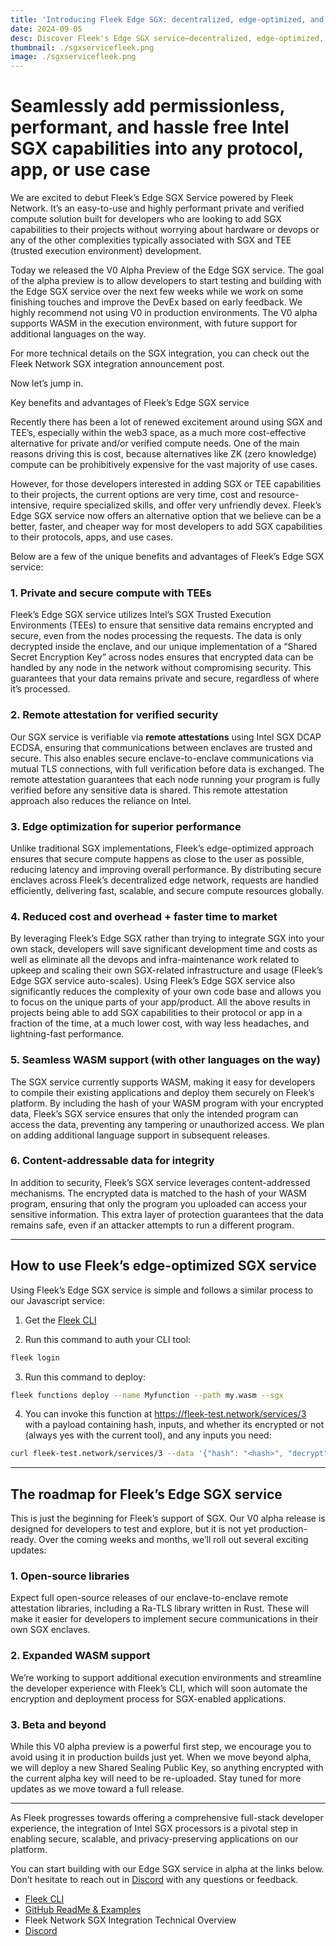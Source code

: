 ```yaml
---
title: 'Introducing Fleek Edge SGX: decentralized, edge-optimized, and dev friendly SGX capabilities'
date: 2024-09-05
desc: Discover Fleek's Edge SGX service—decentralized, edge-optimized, and secure Intel SGX compute solution for privacy-focused applications with WASM support.
thumbnail: ./sgxservicefleek.png
image: ./sgxservicefleek.png
---
```


# Seamlessly add permissionless, performant, and hassle free Intel SGX capabilities into any protocol, app, or use case

We are excited to debut Fleek’s Edge SGX Service powered by Fleek Network. It’s an easy-to-use and highly performant private and verified compute solution built for developers who are looking to add SGX capabilities to their projects without worrying about hardware or devops or any of the other complexities typically associated with SGX and TEE (trusted execution environment) development.

Today we released the V0 Alpha Preview of the Edge SGX service. The goal of the alpha preview is to allow developers to start testing and building with the Edge SGX service over the next few weeks while we work on some finishing touches and improve the DevEx based on early feedback. We highly recommend not using V0 in production environments. The V0 alpha supports WASM in the execution environment, with future support for additional languages on the way.

For more technical details on the SGX integration, you can check out the Fleek Network SGX integration announcement post.

Now let’s jump in.

Key benefits and advantages of Fleek’s Edge SGX service

Recently there has been a lot of renewed excitement around using SGX and TEE’s, especially within the web3 space, as a much more cost-effective alternative for private and/or verified compute needs. One of the main reasons driving this is cost, because alternatives like ZK (zero knowledge) compute can be prohibitively expensive for the vast majority of use cases.

However, for those developers interested in adding SGX or TEE capabilities to their projects, the current options are very time, cost and resource-intensive, require specialized skills, and offer very unfriendly devex. Fleek’s Edge SGX service now offers an alternative option that we believe can be a better, faster, and cheaper way for most developers to add SGX capabilities to their protocols, apps, and use cases.

Below are a few of the unique benefits and advantages of Fleek’s Edge SGX service:

### 1. Private and secure compute with TEEs

Fleek’s Edge SGX service utilizes Intel’s SGX Trusted Execution Environments (TEEs) to ensure that sensitive data remains encrypted and secure, even from the nodes processing the requests. The data is only decrypted inside the enclave, and our unique implementation of a “Shared Secret Encryption Key” across nodes ensures that encrypted data can be handled by any node in the network without compromising security. This guarantees that your data remains private and secure, regardless of where it’s processed.

### 2. Remote attestation for verified security

Our SGX service is verifiable via **remote attestations** using Intel SGX DCAP ECDSA, ensuring that communications between enclaves are trusted and secure. This also enables secure enclave-to-enclave communications via mutual TLS connections, with full verification before data is exchanged. The remote attestation guarantees that each node running your program is fully verified before any sensitive data is shared. This remote attestation approach also reduces the reliance on Intel.

### 3. Edge optimization for superior performance

Unlike traditional SGX implementations, Fleek’s edge-optimized approach ensures that secure compute happens as close to the user as possible, reducing latency and improving overall performance. By distributing secure enclaves across Fleek’s decentralized edge network, requests are handled efficiently, delivering fast, scalable, and secure compute resources globally.

### 4. Reduced cost and overhead + faster time to market

By leveraging Fleek’s Edge SGX rather than trying to integrate SGX into your own stack, developers will save significant development time and costs as well as eliminate all the devops and infra-maintenance work related to upkeep and scaling their own SGX-related infrastructure and usage (Fleek’s Edge SGX service auto-scales). Using Fleek’s Edge SGX service also significantly reduces the complexity of your own code base and allows you to focus on the unique parts of your app/product. All the above results in projects being able to add SGX capabilities to their protocol or app in a fraction of the time, at a much lower cost, with way less headaches, and lightning-fast performance.

### 5. Seamless WASM support (with other languages on the way)

The SGX service currently supports WASM, making it easy for developers to compile their existing applications and deploy them securely on Fleek’s platform. By including the hash of your WASM program with your encrypted data, Fleek’s SGX service ensures that only the intended program can access the data, preventing any tampering or unauthorized access. We plan on adding additional language support in subsequent releases.

### 6. Content-addressable data for integrity

In addition to security, Fleek’s SGX service leverages content-addressed mechanisms. The encrypted data is matched to the hash of your WASM program, ensuring that only the program you uploaded can access your sensitive information. This extra layer of protection guarantees that the data remains safe, even if an attacker attempts to run a different program.

---

## How to use Fleek’s edge-optimized SGX service

Using Fleek’s Edge SGX service is simple and follows a similar process to our Javascript service:

1. Get the [Fleek CLI](https://fleek.xyz/docs/cli/)

2. Run this command to auth your CLI tool:

```bash
fleek login
```

3. Run this command to deploy:

```bash
fleek functions deploy --name Myfunction --path my.wasm --sgx
```

4. You can invoke this function at https://fleek-test.network/services/3 with a payload containing hash, inputs, and whether its encrypted or not (always yes with the current tool), and any inputs you need:

```bash
curl fleek-test.network/services/3 --data '{"hash": "<hash>", "decrypt": true, "input": "foo"}'
``` 

---

## The roadmap for Fleek’s Edge SGX service

This is just the beginning for Fleek’s support of SGX. Our V0 alpha release is designed for developers to test and explore, but it is not yet production-ready. Over the coming weeks and months, we’ll roll out several exciting updates:

### 1. Open-source libraries

Expect full open-source releases of our enclave-to-enclave remote attestation libraries, including a Ra-TLS library written in Rust. These will make it easier for developers to implement secure communications in their own SGX enclaves.

### 2. Expanded WASM support

We’re working to support additional execution environments and streamline the developer experience with Fleek’s CLI, which will soon automate the encryption and deployment process for SGX-enabled applications.

### 3. Beta and beyond

While this V0 alpha preview is a powerful first step, we encourage you to avoid using it in production builds just yet. When we move beyond alpha, we will deploy a new Shared Sealing Public Key, so anything encrypted with the current alpha key will need to be re-uploaded. Stay tuned for more updates as we move toward a full release.

---

As Fleek progresses towards offering a comprehensive full-stack developer experience, the integration of Intel SGX processors is a pivotal step in enabling secure, scalable, and privacy-preserving applications on our platform.

You can start building with our Edge SGX service in alpha at the links below. Don’t hesitate to reach out in [Discord](https://discord.gg/fleek) with any questions or feedback.

- [Fleek CLI](https://fleek.xyz/docs/cli/)
- [GitHub ReadMe & Examples](https://github.com/fleek-network/lightning/tree/sgx-alpha/lib/sgxkit#readme)
- Fleek Network SGX Integration Technical Overview
- [Discord](https://discord.gg/fleek)
